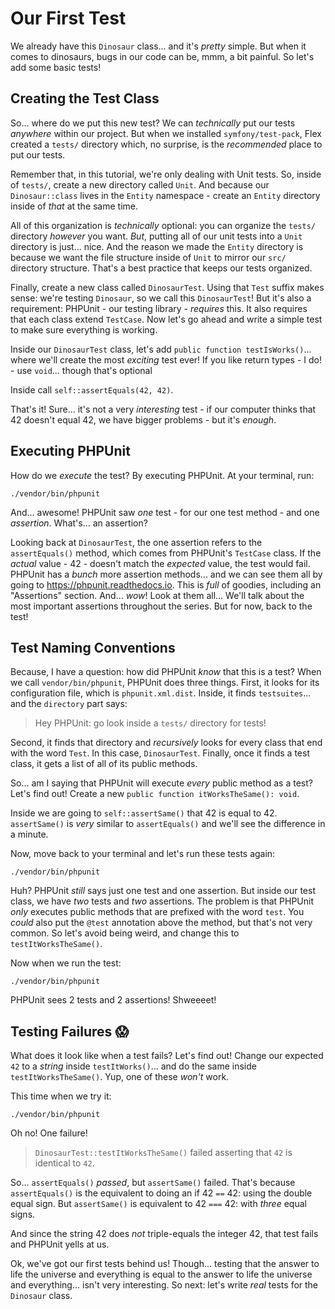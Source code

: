 # Our First Test

We already have this `Dinosaur` class... and it's *pretty* simple. But when it comes to
dinosaurs, bugs in our code can be, mmm, a bit painful. So let's add some basic tests!

## Creating the Test Class

So... where do we put this new test? We can *technically* put our tests *anywhere* within our project.
But when we installed `symfony/test-pack`, Flex created a `tests/` directory which,
no surprise, is the *recommended* place to put our tests.

Remember that, in this tutorial, we're only dealing with
Unit tests. So, inside of `tests/`, create a new directory called `Unit`.
And because our `Dinosaur::class` lives in the `Entity` namespace - create an `Entity`
directory inside of *that* at the same time.

All of this organization is *technically* optional: you can organize the `tests/`
directory *however* you want. *But*, putting all of our unit tests into a `Unit`
directory is just... nice. And the reason we made the `Entity`
directory is because we want the file structure inside of `Unit` to mirror our `src/`
directory structure. That's a best practice that keeps our tests organized.

Finally, create a new class called `DinosaurTest`. Using that `Test` suffix makes
sense: we're testing `Dinosaur`, so we call this `DinosaurTest`! But it's also
a requirement: PHPUnit - our testing library - *requires* this. It also requires
that each class extend `TestCase`. Now let's go ahead
and write a simple test to make sure everything is working.

Inside our `DinosaurTest` class, let's add `public function testIsWorks()`... where
we'll create the most *exciting* test ever! If you like return types - I do! - use
`void`... though that's optional

Inside call `self::assertEquals(42, 42)`.

That's it! Sure... it's not a very *interesting* test - if our computer thinks that
42 doesn't equal 42, we have bigger problems - but it's *enough*.

## Executing PHPUnit

How do we *execute* the test? By executing PHPUnit. At your terminal, run:

```terminal
./vendor/bin/phpunit
```

And... awesome! PHPUnit saw *one* test - for our one test method - and one
*assertion*. What's... an assertion?

Looking back at `DinosaurTest`, the one assertion refers to the `assertEquals()`
method, which comes from PHPUnit's `TestCase` class. If the *actual*
value - 42 - doesn't match the *expected* value, the test would fail.
PHPUnit has a *bunch* more assertion methods... and we can see them
all by going to https://phpunit.readthedocs.io. This is *full*
of goodies, including an "Assertions" section. And... *wow*! Look at them all...
We'll talk about the most important assertions throughout the series.
But for now, back to the test!

## Test Naming Conventions

Because, I have a question: how did PHPUnit *know* that this is a test? When we call
`vendor/bin/phpunit`, PHPUnit does three things. First, it looks for its configuration
file, which is `phpunit.xml.dist`. Inside, it finds `testsuites`... and the `directory`
part says:

> Hey PHPUnit: go look inside a `tests/` directory for tests!

Second, it finds that directory and *recursively* looks for every class that end with the word
`Test`. In this case, `DinosaurTest`. Finally, once it finds a test class, it gets
a list of all of its public methods.

So... am I saying that PHPUnit will execute *every* public method as a test? Let's find out!
Create a new `public function itWorksTheSame(): void`.

Inside we are going to `self::assertSame()` that 42 is equal to 42. `assertSame()` is
*very* similar to `assertEquals()` and we'll see the difference in a minute.

Now, move back to your terminal and let's run these tests again:

```terminal-silent
./vendor/bin/phpunit
```

Huh? PHPUnit *still* says just one test and one assertion. But inside our
test class, we have *two* tests and *two* assertions. The problem is that
PHPUnit *only* executes public methods that are prefixed with the word `test`.
You *could* also put the `@test`  annotation above the method, but that's
not very common. So let's avoid being weird, and change this to
`testItWorksTheSame()`.

Now when we run the test:

```terminal-silent
./vendor/bin/phpunit
```

PHPUnit sees 2 tests and 2 assertions! Shweeeet!

## Testing Failures 😱

What does it look like when a test fails? Let's find out! Change our expected `42` to a
*string* inside `testItWorks()`... and do the same inside `testItWorksTheSame()`. Yup,
one of these *won't* work.

This time when we try it:

```terminal-silent
./vendor/bin/phpunit
``` 

Oh no! One failure!

> `DinosaurTest::testItWorksTheSame()` failed asserting that `42` is identical to `42`.

So... `assertEquals()` *passed*, but `assertSame()` failed. That's because
`assertEquals()` is the equivalent to doing an if 42 `==` 42: using the
double equal sign. But `assertSame()` is equivalent to 42 `===` 42: with *three* equal signs.

And since the string 42 does *not* triple-equals the integer 42, that test fails
and PHPUnit yells at us.

Ok, we've got our first tests behind us! Though... testing that the answer to life
the universe and everything is equal to the answer to life the universe and everything...
isn't very interesting. So next: let's write *real* tests for the `Dinosaur` class.
